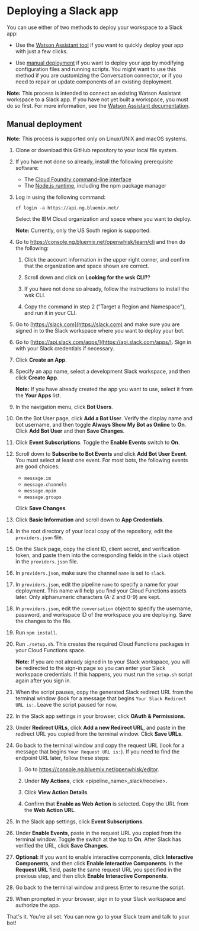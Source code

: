 # Deploying a Slack app

You can use either of two methods to deploy your workspace to a Slack app:

- Use the [Watson Assistant tool](https://console.bluemix.net/docs/services/conversation/conversation-connector.html#deploying-to-slack-using-the-watson-assistant-tool) if you want to quickly deploy your app with just a few clicks.

- Use [manual deployment](#manual-deployment) if you want to deploy your app by modifying configuration files and running scripts. You might want to use this method if you are customizing the Conversation connector, or if you need to repair or update components of an existing deployment.

**Note:** This process is intended to connect an existing Watson Assistant workspace to a Slack app. If you have not yet built a workspace, you must do so first. For more information, see the [Watson Assistant documentation](https://console.bluemix.net/docs/services/conversation/index.html).

## Manual deployment

**Note:** This process is supported only on Linux/UNIX and macOS systems.

1.  Clone or download this GitHub repository to your local file system.

1.  If you have not done so already, install the following prerequisite software:

    - The [Cloud Foundry command-line interface](https://docs.cloudfoundry.org/cf-cli/install-go-cli.html)
    - The [Node.js runtime](https://nodejs.org/), including the npm package manager

1.  Log in using the following command:

    `cf login -a https://api.ng.bluemix.net/`

    Select the IBM Cloud organization and space where you want to deploy.

    **Note:** Currently, only the US South region is supported.

1.  Go to https://console.ng.bluemix.net/openwhisk/learn/cli and then do the following:

    1.  Click the account information in the upper right corner, and confirm that the organization and space shown are correct.

    1.  Scroll down and click on **Looking for the wsk CLI?**?

    1.  If you have not done so already, follow the instructions to install the wsk CLI.

    1.  Copy the command in step 2 ("Target a Region and Namespace"), and run it in your CLI.

1.  Go to [https://slack.com](https://slack.com) and make sure you are signed in to the Slack workspace where you want to deploy your bot.

1.  Go to [https://api.slack.com/apps/](https://api.slack.com/apps/). Sign in with your Slack credentials if necessary.

1.  Click **Create an App**.

1.  Specify an app name, select a development Slack workspace, and then click **Create App**.

    **Note:** If you have already created the app you want to use, select it from the **Your Apps** list.

1.  In the navigation menu, click **Bot Users**.

1.  On the Bot User page, click **Add a Bot User**. Verify the display name and bot username, and then toggle **Always Show My Bot as Online** to **On**. Click **Add Bot User** and then **Save Changes**.

1.  Click **Event Subscriptions**. Toggle the **Enable Events** switch to **On**.

1.  Scroll down to **Subscribe to Bot Events** and click **Add Bot User Event**. You must select at least one event. For most bots, the following events are good choices:

    - `message.im`
    - `message.channels`
    - `message.mpim`
    - `message.groups`

    Click **Save Changes**.

1.  Click **Basic Information** and scroll down to **App Credentials**.

1.  In the root directory of your local copy of the repository, edit the `providers.json` file.

1.  On the Slack page, copy the client ID, client secret, and verification token, and paste them into the corresponding fields in the `slack` object in the `providers.json` file.

1.  In `providers.json`, make sure the channel `name` is set to `slack`.

1.  In `providers.json`, edit the pipeline `name` to specify a name for your deployment. This name will help you find your Cloud Functions assets later. Only alphanumeric characters (A-Z and 0-9) are kept.

1.  In `providers.json`, edit the `conversation` object to specify the username, password, and workspace ID of the workspace you are deploying. Save the changes to the file.

1.  Run `npm install`.

1.  Run `./setup.sh`. This creates the required Cloud Functions packages in your Cloud Functions space.

    **Note:** If you are not already signed in to your Slack workspace, you will be redirected to the sign-in page so you can enter your Slack workspace credentials. If this happens, you must run the `setup.sh` script again after you sign in.

1.  When the script pauses, copy the generated Slack redirect URL from the terminal window (look for a message that begins `Your Slack Redirect URL is:`. Leave the script paused for now.

1.  In the Slack app settings in your browser, click **OAuth & Permissions**.

1.  Under **Redirect URLs**, click **Add a new Redirect URL**, and paste in the redirect URL you copied from the terminal window. Click **Save URLs**.

1.  Go back to the terminal window and copy the request URL (look for a message that begins `Your Request URL is:`). If you need to find the endpoint URL later, follow these steps:

    1.  Go to https://console.ng.bluemix.net/openwhisk/editor.

    1.  Under **My Actions**,  click <pipeline_name>_slack/receive>.

    1.  Click **View Action Details**.

    1.  Confirm that **Enable as Web Action** is selected. Copy the URL from the **Web Action URL**.

1.  In the Slack app settings, click **Event Subscriptions**.

1.  Under **Enable Events**, paste in the request URL you copied from the terminal window. Toggle the switch at the top to **On**. After Slack has verified the URL, click **Save Changes**.

1.  **Optional:** If you want to enable interactive components, click **Interactive Components**, and then click **Enable Interactive Components**. In the **Request URL** field, paste the same request URL you specified in the previous step, and then click **Enable Interactive Components**.

1.  Go back to the terminal window and press Enter to resume the script.

1.  When prompted in your browser, sign in to your Slack workspace and authorize the app.

That's it. You're all set. You can now go to your Slack team and talk to your bot!